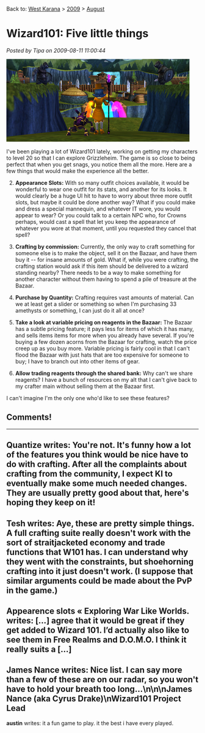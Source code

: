 Back to: [West Karana](/posts/westkarana.md) > [2009](/posts/2009/westkarana.md) > [August](./westkarana.md)
# Wizard101: Five little things

*Posted by Tipa on 2009-08-11 11:00:44*

![Grizzleheim!](../../../uploads/2009/08/w101almostperfect.jpg "Grizzleheim!")

I've been playing a lot of Wizard101 lately, working on getting my characters to level 20 so that I can explore Grizzleheim. The game is so close to being perfect that when you get snags, you notice them all the more. Here are a few things that would make the experience all the better.


 2. **Appearance Slots:** With so many outfit choices available, it would be wonderful to wear one outfit for its stats, and another for its looks. It would clearly be a huge UI hit to have to worry about three more outfit slots, but maybe it could be done another way? What if you could make and dress a special mannequin, and whatever IT wore, you would appear to wear? Or you could talk to a certain NPC who, for Crowns perhaps, would cast a spell that let you keep the appearance of whatever you wore at that moment, until you requested they cancel that spell?

 4. **Crafting by commission:** Currently, the only way to craft something for someone else is to make the object, sell it on the Bazaar, and have them buy it -- for insane amounts of gold. What if, while you were crafting, the crafting station would ask if this item should be delivered to a wizard standing nearby? There needs to be a way to make something for another character without them having to spend a pile of treasure at the Bazaar.

 6. **Purchase by Quantity:** Crafting requires vast amounts of material. Can we at least get a slider or something so when I'm purchasing 33 amethysts or something, I can just do it all at once?

 8. **Take a look at variable pricing on reagents in the Bazaar:** The Bazaar has a subtle pricing feature; it pays less for items of which it has many, and sells items items for more when you already have several. If you're buying a few dozen acorns from the Bazaar for crafting, watch the price creep up as you buy more. Variable pricing is fairly cool in that I can't flood the Bazaar with just hats that are too expensive for someone to buy; I have to branch out into other items of gear.

 10. **Allow trading reagents through the shared bank:** Why can't we share reagents? I have a bunch of resources on my alt that I can't give back to my crafter main without selling them at the Bazaar first.




I can't imagine I'm the only one who'd like to see these features?

## Comments!
---
**Quantize** writes: You're not.  It's funny how a lot of the features you think would be nice have to do with crafting.  After all the complaints about crafting from the community, I expect KI to eventually make some much needed changes.  They are usually pretty good about that, here's hoping they keep on it!
---
**Tesh** writes: Aye, these are pretty simple things.  A full crafting suite really doesn't work with the sort of straitjacketed economy and trade functions that W101 has.  I can understand why they went with the constraints, but shoehorning crafting into it just doesn't work.  (I suppose that similar arguments could be made about the PvP in the game.)
---
**Appearence slots &laquo; Exploring War Like Worlds.** writes: [...] agree that it would be great if they get added to Wizard 101. I&#8217;d actually also like to see them in Free Realms and D.O.M.O. I think it really suits a [...]
---
**James Nance** writes: Nice list.  I can say more than a few of these are on our radar, so you won't have to hold your breath too long...\n\n\nJames Nance (aka Cyrus Drake)\nWizard101 Project Lead
---
**austin** writes: it a fun game to play. it the best i have every played.
